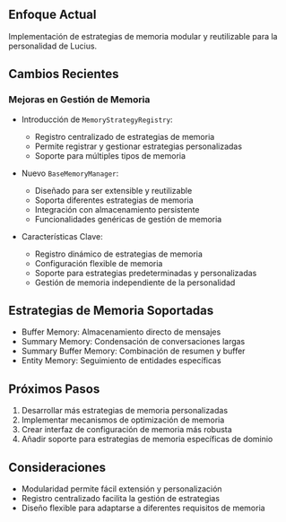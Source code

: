 ## Enfoque Actual
Implementación de estrategias de memoria modular y reutilizable para la personalidad de Lucius.

## Cambios Recientes
### Mejoras en Gestión de Memoria
- Introducción de `MemoryStrategyRegistry`:
  * Registro centralizado de estrategias de memoria
  * Permite registrar y gestionar estrategias personalizadas
  * Soporte para múltiples tipos de memoria

- Nuevo `BaseMemoryManager`:
  * Diseñado para ser extensible y reutilizable
  * Soporta diferentes estrategias de memoria
  * Integración con almacenamiento persistente
  * Funcionalidades genéricas de gestión de memoria

- Características Clave:
  * Registro dinámico de estrategias de memoria
  * Configuración flexible de memoria
  * Soporte para estrategias predeterminadas y personalizadas
  * Gestión de memoria independiente de la personalidad

## Estrategias de Memoria Soportadas
- Buffer Memory: Almacenamiento directo de mensajes
- Summary Memory: Condensación de conversaciones largas
- Summary Buffer Memory: Combinación de resumen y buffer
- Entity Memory: Seguimiento de entidades específicas

## Próximos Pasos
1. Desarrollar más estrategias de memoria personalizadas
2. Implementar mecanismos de optimización de memoria
3. Crear interfaz de configuración de memoria más robusta
4. Añadir soporte para estrategias de memoria específicas de dominio

## Consideraciones
- Modularidad permite fácil extensión y personalización
- Registro centralizado facilita la gestión de estrategias
- Diseño flexible para adaptarse a diferentes requisitos de memoria
